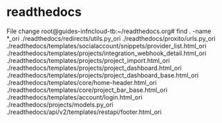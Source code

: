 # readthedocs

File change
root@guides-infncloud-tb:~/readthedocs.org# find . -name *_ori
./readthedocs/redirects/utils.py_ori
./readthedocs/proxito/urls.py_ori
./readthedocs/templates/socialaccount/snippets/provider_list.html_ori
./readthedocs/templates/projects/integration_webhook_detail.html_ori
./readthedocs/templates/projects/project_import.html_ori
./readthedocs/templates/projects/project_dashboard.html_ori
./readthedocs/templates/projects/project_dashboard_base.html_ori
./readthedocs/templates/core/home-header.html_ori
./readthedocs/templates/core/project_bar_base.html_ori
./readthedocs/templates/account/login.html_ori
./readthedocs/projects/models.py_ori
./readthedocs/api/v2/templates/restapi/footer.html_ori

